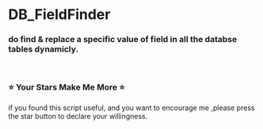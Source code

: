 
# DB_FieldFinder

### do find &amp; replace a specific value of field in all the databse tables dynamicly.
<br>

### :star: Your Stars Make Me More :star:

if you found this script useful, and you want to encourage me ,please press the star button to declare your willingness.
